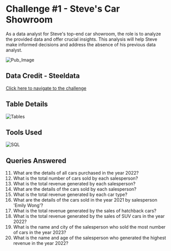 
# Challenge #1 - Steve's Car Showroom


As a data analyst for Steve's top-end car showroom, the role is to analyze the provided data and offer crucial insights. This analysis will help Steve make informed decisions and address the absence of his previous data analyst.

![Pub_Image](https://www.steeldata.org.uk/steveshowroom.jpg)




## Data Credit - Steeldata

[Click here to navigate to the challenge ](https://www.steeldata.org.uk/sql1.html)
## Table Details

![Tables](https://www.steeldata.org.uk/challenge1tables.jpg)




## Tools Used

![SQL](https://www.bconcepts.pt/wp-content/uploads/2020/11/Microsoft-SQL-Server.png)
## Queries Answered

11. What are the details of all cars purchased in the year 2022?
2. What is the total number of cars sold by each salesperson?
3. What is the total revenue generated by each salesperson?
4. What are the details of the cars sold by each salesperson?
5. What is the total revenue generated by each car type?
6. What are the details of the cars sold in the year 2021 by salesperson 'Emily Wong'?
7. What is the total revenue generated by the sales of hatchback cars?
8. What is the total revenue generated by the sales of SUV cars in the year 2022?
9. What is the name and city of the salesperson who sold the most number of cars in the year 2023?
10. What is the name and age of the salesperson who generated the highest revenue in the year 2022?

